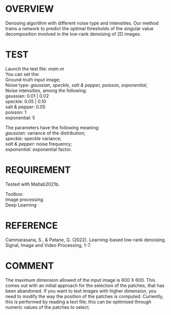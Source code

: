 # OVERVIEW
Denosing algorithm with different noise type and intensities.
Our method trains a network to predict the optimal thresholds of the singular value decomposition involved in the low-rank denoising of 2D images.

# TEST
Launch the test file: *main.m*  
You can set the:  
Ground-truth input image;  
Noise type: *gaussian, speckle, salt & pepper, poisson, exponential*;  
Noise intensities, among the following:  
 gaussian: 0.01 | 0.02  
 speckle: 0.05 | 0.10  
 salt & pepper: 0.05  
 poisson: 1  
 exponential: 5  
 
The parameters have the following meaning:  
*gaussian*: variance of the distribution;  
*speckle*: speckle variance;  
*salt & pepper*: noise frequency;  
*exponential*: exponential factor.  

# REQUIREMENT
Tested with Matlab2021b.  

Toolbox:  
Image processing  
Deep Learning

# REFERENCE
Cammarasana, S., & Patane, G. (2022). Learning-based low-rank denoising. Signal, Image and Video Processing, 1-7.

# COMMENT
The maximum dimension allowed of the input image is 600 X 600. This comes out with an initial approach for the selection of the patches, that has been abandoned. If you want to test images with higher dimension, you need to modify the way the position of the patches is computed. Currently, this is performed by reading a text file; this can be optimised through numeric values of the patches to select.
